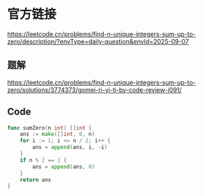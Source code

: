 # 官方链接
https://leetcode.cn/problems/find-n-unique-integers-sum-up-to-zero/description/?envType=daily-question&envId=2025-09-07

## 题解
https://leetcode.cn/problems/find-n-unique-integers-sum-up-to-zero/solutions/3774373/gomei-ri-yi-ti-by-code-review-i091/

## Code
```go
func sumZero(n int) []int {
    ans := make([]int, 0, n)
    for i := 1; i <= n / 2; i++ {
        ans = append(ans, i, -i)
    }
    if n % 2 == 1 {
        ans = append(ans, 0)
    }
    return ans
}
```